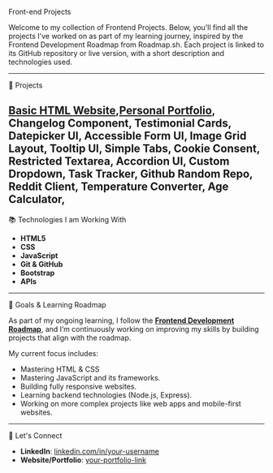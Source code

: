 Front-end Projects

Welcome to my collection of Frontend Projects. Below, you’ll find all the projects I’ve worked on as part of my learning journey, inspired by the Frontend Development Roadmap from Roadmap.sh. Each project is linked to its GitHub repository or live version, with a short description and technologies used.

---

 🚀 Projects

[Basic HTML Website](https://roadmap.sh/projects/basic-html-website),[Personal Portfolio](https://roadmap.sh/projects/basic-html-website),
Changelog Component, Testimonial Cards,
Datepicker UI, Accessible Form UI,
Image Grid Layout, Tooltip UI,
Simple Tabs, Cookie Consent,
Restricted Textarea, Accordion UI,
Custom Dropdown, Task Tracker,
Github Random Repo, Reddit Client,
Temperature Converter, Age Calculator,
---

📚 Technologies I am Working With

- **HTML5**
- **CSS**
- **JavaScript**
- **Git & GitHub**
- **Bootstrap**
- **APIs**

---

 🎯 Goals & Learning Roadmap

As part of my ongoing learning, I follow the **[Frontend Development Roadmap](https://roadmap.sh/frontend)**, and I’m continuously working on improving my skills by building projects that align with the roadmap.

My current focus includes:
- Mastering HTML & CSS
- Mastering JavaScript and its frameworks.
- Building fully responsive websites.
- Learning backend technologies (Node.js, Express).
- Working on more complex projects like web apps and mobile-first websites.

---

 🤝 Let's Connect

- **LinkedIn**: [linkedin.com/in/your-username](https://linkedin.com/in/chantelle-cookeygam)
- **Website/Portfolio**: [your-portfolio-link](https://your-portfolio-link)

